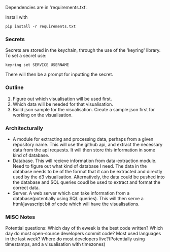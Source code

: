 Dependencies are in 'requirements.txt'.

Install with 
``` 
pip install -r requirements.txt 
```

### Secrets
Secrets are stored in the keychain, through the use of the 'keyring' library.
To set a secret use:
``` 
keyring set SERVICE USERNAME
```
There will then be a prompt for inputting the secret. 

### Outline
1) Figure out which visualisation will be used first. 
2) Which data will be needed for that visualisation.
3) Build json sample for the visualisation. Create a sample json first for working on the visualisation.

### Architecturally 
- A module for extracting and processing data, perhaps from a given repository name. This will use the github api, and extract the necessary data from the api requests. It will then store this information in some kind of database.
- Database. This will recieve information from data-extraction module. Need to figure out what kind of database I need. The data in the database needs to be of the format that it can be extracted and directly used by the d3 visualisation. Alternatively, the data could be pushed into the database and SQL queries coudl be used to extract and format the correct data.
- Server. A web server which can take information from a database(potentially using SQL queries). This will then serve a html/javascript bit of code which will have the visualisations. 

### MISC Notes
Potential questions: Which day of th eweek is the best code written? Which day do most open-source developers commit code?
Most used languages in the last week?
Where do most developers live?(Potentially using timestamps, and a visualisation with timezones)